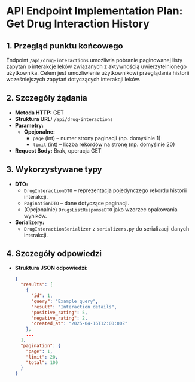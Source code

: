 # API Endpoint Implementation Plan: Get Drug Interaction History

## 1. Przegląd punktu końcowego
Endpoint `/api/drug-interactions` umożliwia pobranie paginowanej listy zapytań o interakcje leków związanych z aktywnością uwierzytelnionego użytkownika. Celem jest umożliwienie użytkownikowi przeglądania historii wcześniejszych zapytań dotyczących interakcji leków.

## 2. Szczegóły żądania
- **Metoda HTTP:** GET
- **Struktura URL:** `/api/drug-interactions`
- **Parametry:**
  - **Opcjonalne:** 
    - `page` (int) – numer strony paginacji (np. domyślnie 1)
    - `limit` (int) – liczba rekordów na stronę (np. domyślnie 20)
- **Request Body:** Brak, operacja GET

## 3. Wykorzystywane typy
- **DTO:**
  - `DrugInteractionDTO` – reprezentacja pojedynczego rekordu historii interakcji.
  - `PaginationDTO` – dane dotyczące paginacji.
  - (Opcjonalnie) `DrugsListResponseDTO` jako wzorzec opakowania wyników.
- **Serializery:**
  - `DrugInteractionSerializer` z `serializers.py` do serializacji danych interakcji.

## 4. Szczegóły odpowiedzi
- **Struktura JSON odpowiedzi:**
  ```json
  {
    "results": [
      {
        "id": 1,
        "query": "Example query",
        "result": "Interaction details",
        "positive_rating": 5,
        "negative_rating": 2,
        "created_at": "2025-04-16T12:00:00Z"
      },
      ...
    ],
    "pagination": {
      "page": 1,
      "limit": 20,
      "total": 100
    }
  }